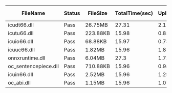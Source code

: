  | FileName             | Status | FileSize | TotalTime(sec) | Upload(sec) | Submit(sec) | SignWait(sec) | Retry Count | 
 |----------------------|--------|----------|----------------|-------------|-------------|---------------|-------------|
 | icudt66.dll          | Pass   | 26.75MB  | 27.31          | 2.11        | 0.58        | 24.61         | 0           | 
 | icutu66.dll          | Pass   | 223.88KB | 15.98          | 0.85        | 0.31        | 13.27         | 0           | 
 | icuio66.dll          | Pass   | 68.88KB  | 15.97          | 0.73        | 0.32        | 13.27         | 0           | 
 | icuuc66.dll          | Pass   | 1.82MB   | 15.96          | 1.8         | 0.38        | 13.27         | 0           | 
 | onnxruntime.dll      | Pass   | 6.04MB   | 27.3           | 1.72        | 0.32        | 24.61         | 0           | 
 | oc_sentencepiece.dll | Pass   | 710.88KB | 15.96          | 0.98        | 0.33        | 13.27         | 0           | 
 | icuin66.dll          | Pass   | 2.52MB   | 15.96          | 1.29        | 0.32        | 13.27         | 0           | 
 | oc_abi.dll           | Pass   | 1.15MB   | 15.96          | 1.07        | 0.32        | 13.27         | 0           | 
